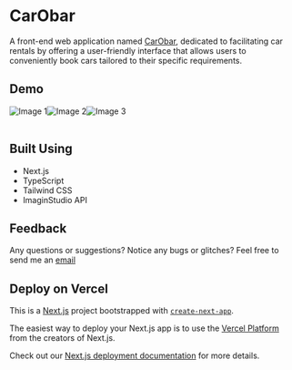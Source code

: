 # CarObar
A front-end web application named [CarObar](https://car-rental-i2g3.vercel.app/), dedicated to facilitating car rentals by offering a user-friendly interface that allows users to conveniently book cars tailored to their specific requirements.

## Demo

<table>
  <tr>
     <img src="https://github.com/AmbreshKumarSaini/car_rental/assets/92514207/d5606485-098b-425a-883e-b68da18771b2" alt="Image 1">
  <img src="https://github.com/AmbreshKumarSaini/car_rental/assets/92514207/1c2f2d16-ea1e-41ae-9752-ea94aa1df392" alt="Image 2">
  <img src="https://github.com/AmbreshKumarSaini/car_rental/assets/92514207/046f6b77-314a-498f-9297-47b4fe71936a" alt="Image 3">
  </tr>
</table>





## Built Using
- Next.js
- TypeScript
- Tailwind CSS
- ImaginStudio API

## Feedback
Any questions or suggestions? Notice any bugs or glitches? Feel free to send me an [email](sainikumar368@gmail.com)


## Deploy on Vercel

This is a [Next.js](https://nextjs.org/) project bootstrapped with [`create-next-app`](https://github.com/vercel/next.js/tree/canary/packages/create-next-app).

The easiest way to deploy your Next.js app is to use the [Vercel Platform](https://vercel.com/new?utm_medium=default-template&filter=next.js&utm_source=create-next-app&utm_campaign=create-next-app-readme) from the creators of Next.js.

Check out our [Next.js deployment documentation](https://nextjs.org/docs/deployment) for more details.
